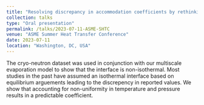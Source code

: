 ```yaml
---
title: "Resolving discrepancy in accommodation coefficients by rethinking equilibrium assumptions in evaporation modeling"
collection: talks
type: "Oral presentation"
permalink: /talks/2023-07-11-ASME-SHTC
venue: "ASME Summer Heat Transfer Conference"
date: 2023-07-11
location: "Washington, DC, USA"
---
```


The cryo-neutron dataset was used in conjunction with our multiscale evaporation model to show that the interface is non-isothermal. Most studies in the past have assumed an isothermal interface based on equilibrium arguements leading to the discrepency in reported values. We show that accounting for non-uniformity in temperature and pressure results in a predictable coefficient.
